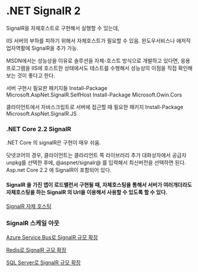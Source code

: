 # .NET SignalR 2

SignalR을 자체호스트로 구현해서 실행할 수 있는데,

IIS 서버의 부하를 피하기 위해서 자체호스트가 필요할 수 있음.
윈도우서비스나 애저작업자역활에 SignalR을 추가 가능.

MSDN에서는 성능상을 이유로 솔루션을 자체-호스트 방식으로 개발하고 있다면,
응용 프로그램을 IIS에 호스트한 상태에서도 테스트를 수행해서 성능상의 이점을 직접 확인해보는 것이 좋다고 한다.

서버 구현시 필요판 패키지들
Install-Package Microsoft.AspNet.SignalR.SelfHost
Install-Package Microsoft.Owin.Cors

클라이언트에서 자바스크립트로 서버에 접근할 때 필요한 패키지
Install-Package Microsoft.AspNet.SignalR.JS

### .NET Core 2.2 SignalR
.NET Core 의 signalR은 구현이 매우 쉬움.

닷넷코어의 경우, 클라이언트는 클라리언트 쪽 라이브러리 추가 대화상자에서 공급자 unpkg를 선택한 후에,
@aspnet/signalr@ 를 입력해서 최신버전을 선택하면 된다. Asp.net Core 2.2 에 SignalR이 포함되어 있다.

#### SignalR 을 가진 앱이 로드밸런서 구현될 때, 자체호스팅을 통해서 서버가 여러개더라도 자체호스팅을 하는 SignalR 의 Url을 이용해서 사용할 수 있도록 할 수 있다. 
[SignalR 자체 호스팅](https://docs.microsoft.com/ko-kr/aspnet/signalr/overview/deployment/tutorial-signalr-self-host)

### SignalR 스케일 아웃

[Azure Service Bus로 SignalR 규모 확장](https://docs.microsoft.com/ko-kr/aspnet/signalr/overview/performance/scaleout-with-windows-azure-service-bus)

[Redis로 SignalR 규모 확장](https://docs.microsoft.com/ko-kr/aspnet/signalr/overview/performance/scaleout-with-redis)

[SQL Server로 SignalR 규모 확장](https://docs.microsoft.com/ko-kr/aspnet/signalr/overview/performance/scaleout-with-sql-server)


